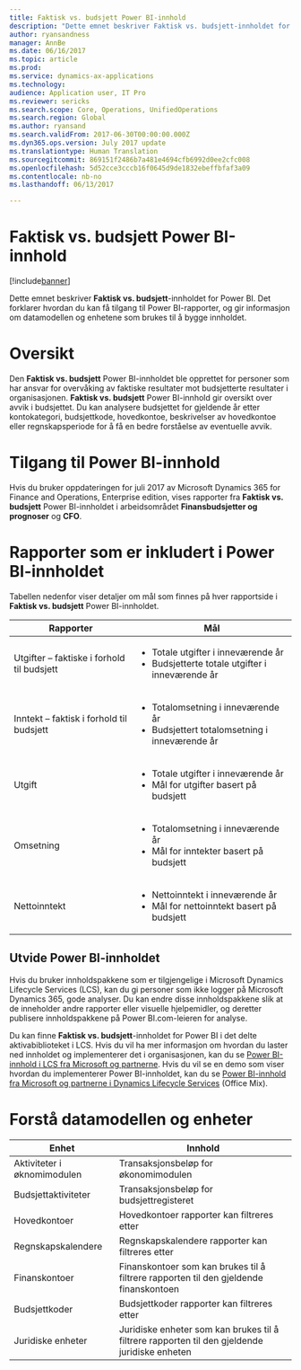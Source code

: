 ```yaml
---
title: Faktisk vs. budsjett Power BI-innhold
description: "Dette emnet beskriver Faktisk vs. budsjett-innholdet for Power BI. Det forklarer også hvordan du får tilgang til rapportene som er inkludert i innholdet, og inneholder informasjon om datamodellen og enhetene som brukes til å bygge innholdet."
author: ryansandness
manager: AnnBe
ms.date: 06/16/2017
ms.topic: article
ms.prod: 
ms.service: dynamics-ax-applications
ms.technology: 
audience: Application user, IT Pro
ms.reviewer: sericks
ms.search.scope: Core, Operations, UnifiedOperations
ms.search.region: Global
ms.author: ryansand
ms.search.validFrom: 2017-06-30T00:00:00.000Z
ms.dyn365.ops.version: July 2017 update
ms.translationtype: Human Translation
ms.sourcegitcommit: 869151f2486b7a481e4694cfb6992d0ee2cfc008
ms.openlocfilehash: 5d52cce3cccb16f0645d9de1832ebeffbfaf3a09
ms.contentlocale: nb-no
ms.lasthandoff: 06/13/2017

---
```


# <a name="actual-vs-budget-power-bi-content"></a>Faktisk vs. budsjett Power BI-innhold

[!include[banner](../includes/banner.md)]


Dette emnet beskriver **Faktisk vs. budsjett**-innholdet for Power BI. Det forklarer hvordan du kan få tilgang til Power BI-rapporter, og gir informasjon om datamodellen og enhetene som brukes til å bygge innholdet. 

# <a name="overview"></a>Oversikt

Den **Faktisk vs. budsjett** Power BI-innholdet ble opprettet for personer som har ansvar for overvåking av faktiske resultater mot budsjetterte resultater i organisasjonen. **Faktisk vs. budsjett** Power BI-innhold gir oversikt over avvik i budsjettet. Du kan analysere budsjettet for gjeldende år etter kontokategori, budsjettkode, hovedkontoe, beskrivelser av hovedkontoe eller regnskapsperiode for å få en bedre forståelse av eventuelle avvik. 

# <a name="accessing-the-power-bi-content"></a>Tilgang til Power BI-innhold
Hvis du bruker oppdateringen for juli 2017 av Microsoft Dynamics 365 for Finance and Operations, Enterprise edition, vises rapporter fra **Faktisk vs. budsjett** Power BI-innholdet i arbeidsområdet **Finansbudsjetter og prognoser** og **CFO**.

# <a name="reports-that-are-included-in-the-power-bi-content"></a>Rapporter som er inkludert i Power BI-innholdet
Tabellen nedenfor viser detaljer om mål som finnes på hver rapportside i **Faktisk vs. budsjett** Power BI-innholdet.

| Rapporter                      | Mål |
|-----------------------------|---------|
| Utgifter – faktiske i forhold til budsjett | <ul><li>Totale utgifter i inneværende år</li><li>Budsjetterte totale utgifter i inneværende år</li></ul> |
| Inntekt – faktisk i forhold til budsjett  | <ul><li>Totalomsetning i inneværende år</li><li>Budsjettert totalomsetning i inneværende år</li><ul> |
| Utgift                     | <ul><li>Totale utgifter i inneværende år</li><li>Mål for utgifter basert på budsjett </li><ul> |
| Omsetning                     | <ul><li>Totalomsetning i inneværende år</li><li>Mål for inntekter basert på budsjett </li><ul> |
| Nettoinntekt                  | <ul><li>Nettoinntekt i inneværende år</li><li>Mål for nettoinntekt basert på budsjett </li><ul> |

## <a name="extending-the-power-bi-content"></a>Utvide Power BI-innholdet
Hvis du bruker innholdspakkene som er tilgjengelige i Microsoft Dynamics Lifecycle Services (LCS), kan du gi personer som ikke logger på Microsoft Dynamics 365, gode analyser. Du kan endre disse innholdspakkene slik at de inneholder andre rapporter eller visuelle hjelpemidler, og deretter publisere innholdspakkene på Power BI.com-leieren for analyse. 

Du kan finne **Faktisk vs. budsjett**-innholdet for Power BI i det delte aktivabiblioteket i LCS. Hvis du vil ha mer informasjon om hvordan du laster ned innholdet og implementerer det i organisasjonen, kan du se [Power BI-innhold i LCS fra Microsoft og partnerne](power-bi-content-microsoft-partners.md). Hvis du vil se en demo som viser hvordan du implementerer Power BI-innholdet, kan du se [Power BI-innhold fra Microsoft og partnerne i Dynamics Lifecycle Services](https://mix.office.com/watch/9puyb1b2xs1w) (Office Mix).

# <a name="understanding-the-data-model-and-entities"></a>Forstå datamodellen og enheter

| Enhet                    | Innhold |
|---------------------------|----------|
| Aktiviteter i øknomimodulen | Transaksjonsbeløp for økonomimodulen |
| Budsjettaktiviteter         | Transaksjonsbeløp for budsjettregisteret |
| Hovedkontoer             | Hovedkontoer rapporter kan filtreres etter |
| Regnskapskalendere          | Regnskapskalendere rapporter kan filtreres etter |
| Finanskontoer                   | Finanskontoer som kan brukes til å filtrere rapporten til den gjeldende finanskontoen |
| Budsjettkoder              | Budsjettkoder rapporter kan filtreres etter |
| Juridiske enheter            | Juridiske enheter som kan brukes til å filtrere rapporten til den gjeldende juridiske enheten |


